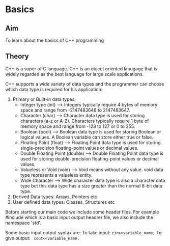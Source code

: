 # Basics
## Aim
To learn about the basics of C++ programming
## Theory
C++ is a super of C language. C++ is an object oriented lanugage that is widely regarded as the best language for large scale applications.

C++ supports a wide variety of data types and the programmer can choose which data type is required for his application:
1. Primary or Built-in data types:
   * Integer type (int) --> Integers typically require 4 bytes of memory space and range from -2147483648 to 2147483647.
   * Character (char) --> Character data type is used for storing characters (a-z or A-Z). Characters typically require 1 byte of memory space and range from -128 to 127 or 0 to 255.
   * Boolean (bool) --> Boolean data type is used for storing Boolean or logical values. A Boolean variable can store either true or false.
   * Floating Point (float) --> Floating Point data type is used for storing single-precision floating-point values or decimal values.
   * Double Floating Point (double) --> Double Floating Point data type is used for storing double-precision floating-point values or decimal values.
   * Valueless or Void (void) --> Void means without any value. void data type represents a valueless entity.
   * Wide Character --> Wide character data type is also a character data type but this data type has a size greater than the normal 8-bit data type.
2. Derived Data types:
 Arrays, Pointers etc
3. User defined data types:
 Classes, Structures etc

Before starting our main code we include some header files. For example #include<iostream> which is a basic input output headrer file, we also include the namespace 'std'.

Some basic input output syntax are: 
To take input: ``` cin>>variable_name; ```
To give output: ``` cout<<variable_name;```
